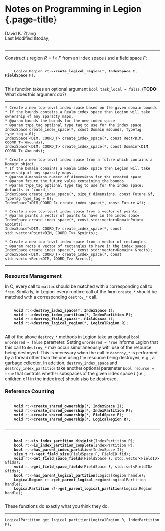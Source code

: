 # Notes on Programming in Legion {.page-title}

<div class="text-center">
    David K. Zhang<br>
    Last Modified &today;
</div><br>

--------------------------------------------------------------------------------

Construct a region $R = I \times F$ from an index space $I$ and a field space $F$:

<pre class="bg-light"><code>
    LogicalRegion rt-><b class="func-name">create_logical_region</b>(*, <b class="arg">IndexSpace I</b>, <b class="arg">FieldSpace F</b>);

</code></pre>


This function takes an optional argument `bool task_local = false`. (**TODO:** What does this argument do?)

--------------------------------------------------------------------------------

```
* Create a new top-level index space based on the given domain bounds
* If the bounds contains a Realm index space then Legion will take ownership of any sparsity maps.
* @param bounds the bounds for the new index space
* @param type_tag optional type tag to use for the index space
IndexSpace create_index_space(*, const Domain &bounds, TypeTag type_tag = 0);
IndexSpaceT<DIM, COORD_T> create_index_space(*, const Rect<DIM, COORD_T> &bounds);
IndexSpaceT<DIM, COORD_T> create_index_space(*, const DomainT<DIM, COORD_T> &bounds);

* Create a new top-level index space from a future which contains a Domain object.
* If the Domain conaints a Realm index space then Legion will take ownership of any sparsity maps.
* @param dimensions number of dimensions for the created space
* @param future the future value containing the bounds
* @param type_tag optional type tag to use for the index space; defaults to 'coord_t'
IndexSpace create_index_space(*, size_t dimensions, const Future &f, TypeTag type_tag = 0);
IndexSpaceT<DIM,COORD_T> create_index_space(*, const Future &f);
```

```
* Create a new top-level index space from a vector of points
* @param points a vector of points to have in the index space
IndexSpace create_index_space(*, const std::vector<DomainPoint> &points);
IndexSpaceT<DIM, COORD_T> create_index_space(*, const std::vector<Point<DIM, COORD_T>> &points);
```

```
* Create a new top-level index space from a vector of rectangles
* @param rects a vector of rectangles to have in the index space
IndexSpace create_index_space(*, const std::vector<Domain> &rects);
IndexSpaceT<DIM, COORD_T> create_index_space(*, const std::vector<Rect<DIM, COORD_T>> &rects);
```

--------------------------------------------------------------------------------

### Resource Management

In C, every call to `malloc` should be matched with a corresponding call to `free`. Similarly, in Legion, every runtime call of the form `create_*` should be matched with a corresponding `destroy_*` call.

<pre class="bg-light"><code>
    <b class="return-type">void</b> rt-><b class="func-name">destroy_index_space</b>(*, <b class="arg">IndexSpace I</b>);
    <b class="return-type">void</b> rt-><b class="func-name">destroy_index_partition</b>(*, <b class="arg">IndexPartition P</b>);
    <b class="return-type">void</b> rt-><b class="func-name">destroy_field_space</b>(*, <b class="arg">FieldSpace F</b>);
    <b class="return-type">void</b> rt-><b class="func-name">destroy_logical_region</b>(*, <b class="arg">LogicalRegion R</b>);

</code></pre>

All of the above `destroy_*` methods in Legion take an optional `bool unordered = false` parameter. Setting `unordered = true` informs Legion that this call to `destroy_*` may occur simultaneously with use of the resource being destroyed. This is necessary when the call to `destroy_*` is performed by a thread other than the one using the resource being destroyed, e.g., a garbage collector. In addition, `destroy_index_space` and `destroy_index_partition` take another optional parameter `bool recurse = true` that controls whether subspaces of the given index space $I$ (i.e., children of $I$ in the index tree) should also be destroyed.

### Reference Counting

<pre class="bg-light"><code>
    <b class="return-type">void</b> rt-><b class="func-name">create_shared_ownership</b>(*, <b class="arg">IndexSpace I</b>);
    <b class="return-type">void</b> rt-><b class="func-name">create_shared_ownership</b>(*, <b class="arg">IndexPartition P</b>);
    <b class="return-type">void</b> rt-><b class="func-name">create_shared_ownership</b>(*, <b class="arg">FieldSpace F</b>);
    <b class="return-type">void</b> rt-><b class="func-name">create_shared_ownership</b>(*, <b class="arg">LogicalRegion R</b>);

</code></pre>

--------------------------------------------------------------------------------

<pre class="bg-light"><code>
    <b class="return-type">bool</b> rt-><b class="func-name">is_index_partition_disjoint</b>(IndexPartition P);
    <b class="return-type">bool</b> rt-><b class="func-name">is_index_partition_complete</b>(IndexPartition P);
    <b class="return-type">bool</b> rt-><b class="func-name">has_parent_index_partition</b>(IndexSpace I);
    <b class="return-type">size_t</b> rt-><b class="func-name">get_field_size</b>(FieldSpace F, FieldID fid);
    <b class="return-type">void</b> rt-><b class="func-name">get_field_space_fields</b>(FieldSpace F, std::vector&lt;FieldID&gt; &amp;fids);
    <b class="return-type">void</b> rt-><b class="func-name">get_field_space_fields</b>(FieldSpace F, std::set&lt;FieldID&gt; &amp;fids);
    <b class="return-type">bool</b> rt-><b class="func-name">has_parent_logical_partition</b>(LogicalRegion handle);
    <b class="return-type">LogicalRegion</b> rt-><b class="func-name">get_parent_logical_region</b>(LogicalPartition handle);
    <b class="return-type">LogicalPartition</b> rt-><b class="func-name">get_parent_logical_partition</b>(LogicalRegion handle);

</code></pre>

These functions do exactly what you think they do.

--------------------------------------------------------------------------------

`LogicalPartition get_logical_partition(LogicalRegion R, IndexPartition P);`
